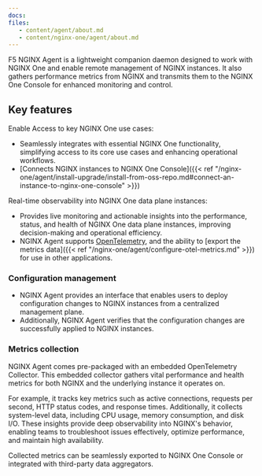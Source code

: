 ```yaml
---
docs:
files:
   - content/agent/about.md
   - content/nginx-one/agent/about.md
---
```


F5 NGINX Agent is a lightweight companion daemon designed to work with NGINX One and enable remote management of NGINX instances. It also gathers performance metrics from NGINX and transmits them to the NGINX One Console for enhanced monitoring and control.

## Key features

Enable Access to key NGINX One use cases:

   - Seamlessly integrates with essential NGINX One functionality, simplifying access to its core use cases and
     enhancing operational workflows.
   - [Connects NGINX instances to NGINX One Console]({{< ref "/nginx-one/agent/install-upgrade/install-from-oss-repo.md#connect-an-instance-to-nginx-one-console" >}})

Real-time observability into NGINX One data plane instances:

   - Provides live monitoring and actionable insights into the performance, status, and health of NGINX One data plane
     instances, improving decision-making and operational efficiency.
   - NGINX Agent supports [OpenTelemetry](https://opentelemetry.io/), and the ability to
     [export the metrics data]({{< ref "/nginx-one/agent/configure-otel-metrics.md" >}}) for use in other applications.



### Configuration management

- NGINX Agent provides an interface that enables users to deploy configuration changes to NGINX instances from a
  centralized management plane.
- Additionally, NGINX Agent verifies that the configuration changes are successfully applied to NGINX instances.

### Metrics collection

NGINX Agent comes pre-packaged with an embedded OpenTelemetry Collector. This embedded collector gathers vital performance
and health metrics for both NGINX and the underlying instance it operates on.

For example, it tracks key metrics such as active connections, requests per second, HTTP status codes, and response times.
Additionally, it collects system-level data, including CPU usage, memory consumption, and disk I/O. These insights provide
deep observability into NGINX's behavior, enabling teams to troubleshoot issues effectively, optimize performance, and
maintain high availability.

Collected metrics can be seamlessly exported to NGINX One Console or integrated with third-party data aggregators.
